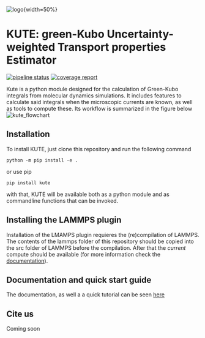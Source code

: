 ![logo](kute.png){width=50%}
# KUTE: green-Kubo Uncertainty-weighted Transport properties Estimator
[![pipeline status](https://gitlab.com/nafomat/kute/badges/main/pipeline.svg)](https://gitlab.com/nafomat/kute/-/commits/main)
[![coverage report](https://gitlab.com/nafomat/kute/badges/main/coverage.svg)](https://gitlab.com/nafomat/kute/-/commits/main)


Kute is a python module designed for the calculation of Green-Kubo integrals from molecular dynamics simulations. It includes features to calculate said integrals when the microscopic currents are known, as well as tools to compute these. Its workflow is summarized in the figure below
![kute_flowchart](https://gitlab.com/nafomat/kute/-/raw/main/doc/source/kute_flowchart.png)

## Installation
To install KUTE, just clone this repository and run the following command 

```
python -m pip install -e .
```

or use pip

```
pip install kute
```

with that, KUTE will be available both as a python module and as commandline functions that can be invoked.

## Installing the LAMMPS plugin

Installation of the LMAMPS plugin requieres the (re)compilation of LAMMPS. The contents of the lammps folder of this repository should be copied into the src folder of LAMMPS before the compilation. After that the _current_ compute should be available (for more information check the [documentation](https://nafomat.gitlab.io/kute/get_currents.html#using-lammps)).

## Documentation and quick start guide

The documentation, as well a a quick tutorial can be seen [here](https://nafomat.gitlab.io/kute)

## Cite us

Coming soon



